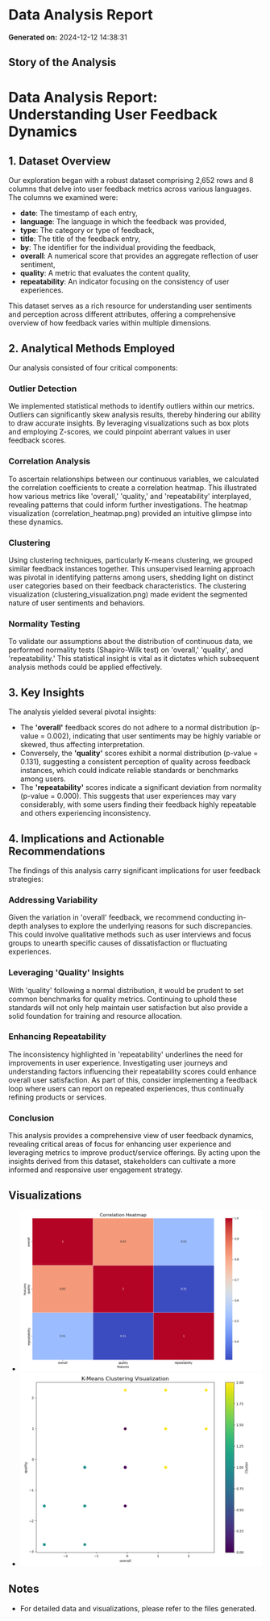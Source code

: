 # Data Analysis Report

**Generated on:** 2024-12-12 14:38:31

## Story of the Analysis
# Data Analysis Report: Understanding User Feedback Dynamics

## 1. Dataset Overview

Our exploration began with a robust dataset comprising 2,652 rows and 8 columns that delve into user feedback metrics across various languages. The columns we examined were:

- **date**: The timestamp of each entry,
- **language**: The language in which the feedback was provided,
- **type**: The category or type of feedback,
- **title**: The title of the feedback entry,
- **by**: The identifier for the individual providing the feedback,
- **overall**: A numerical score that provides an aggregate reflection of user sentiment,
- **quality**: A metric that evaluates the content quality,
- **repeatability**: An indicator focusing on the consistency of user experiences.

This dataset serves as a rich resource for understanding user sentiments and perception across different attributes, offering a comprehensive overview of how feedback varies within multiple dimensions.

## 2. Analytical Methods Employed

Our analysis consisted of four critical components:

### Outlier Detection
We implemented statistical methods to identify outliers within our metrics. Outliers can significantly skew analysis results, thereby hindering our ability to draw accurate insights. By leveraging visualizations such as box plots and employing Z-scores, we could pinpoint aberrant values in user feedback scores.

### Correlation Analysis
To ascertain relationships between our continuous variables, we calculated the correlation coefficients to create a correlation heatmap. This illustrated how various metrics like 'overall,' 'quality,' and 'repeatability' interplayed, revealing patterns that could inform further investigations. The heatmap visualization (correlation_heatmap.png) provided an intuitive glimpse into these dynamics.

### Clustering
Using clustering techniques, particularly K-means clustering, we grouped similar feedback instances together. This unsupervised learning approach was pivotal in identifying patterns among users, shedding light on distinct user categories based on their feedback characteristics. The clustering visualization (clustering_visualization.png) made evident the segmented nature of user sentiments and behaviors.

### Normality Testing
To validate our assumptions about the distribution of continuous data, we performed normality tests (Shapiro-Wilk test) on 'overall,' 'quality', and 'repeatability.' This statistical insight is vital as it dictates which subsequent analysis methods could be applied effectively.

## 3. Key Insights

The analysis yielded several pivotal insights:

- The **'overall'** feedback scores do not adhere to a normal distribution (p-value = 0.002), indicating that user sentiments may be highly variable or skewed, thus affecting interpretation.
- Conversely, the **'quality'** scores exhibit a normal distribution (p-value = 0.131), suggesting a consistent perception of quality across feedback instances, which could indicate reliable standards or benchmarks among users.
- The **'repeatability'** scores indicate a significant deviation from normality (p-value = 0.000). This suggests that user experiences may vary considerably, with some users finding their feedback highly repeatable and others experiencing inconsistency.

## 4. Implications and Actionable Recommendations

The findings of this analysis carry significant implications for user feedback strategies:

### Addressing Variability
Given the variation in 'overall' feedback, we recommend conducting in-depth analyses to explore the underlying reasons for such discrepancies. This could involve qualitative methods such as user interviews and focus groups to unearth specific causes of dissatisfaction or fluctuating experiences. 

### Leveraging 'Quality' Insights
With 'quality' following a normal distribution, it would be prudent to set common benchmarks for quality metrics. Continuing to uphold these standards will not only help maintain user satisfaction but also provide a solid foundation for training and resource allocation.

### Enhancing Repeatability
The inconsistency highlighted in 'repeatability' underlines the need for improvements in user experience. Investigating user journeys and understanding factors influencing their repeatability scores could enhance overall user satisfaction. As part of this, consider implementing a feedback loop where users can report on repeated experiences, thus continually refining products or services.

### Conclusion
This analysis provides a comprehensive view of user feedback dynamics, revealing critical areas of focus for enhancing user experience and leveraging metrics to improve product/service offerings. By acting upon the insights derived from this dataset, stakeholders can cultivate a more informed and responsive user engagement strategy.

## Visualizations
- ![Correlation Heatmap](correlation_heatmap.png)
- ![Clustering Visualization](clustering_visualization.png)

## Notes
- For detailed data and visualizations, please refer to the files generated.
